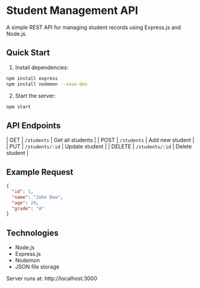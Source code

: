 # Student Management API

A simple REST API for managing student records using Express.js and Node.js.

## Quick Start

1. Install dependencies:

```bash
npm install express
npm install nodemon --save-dev
```

2. Start the server:

```bash
npm start
```

## API Endpoints

| GET | `/students` | Get all students |
| POST | `/students` | Add new student |
| PUT | `/students/:id` | Update student |
| DELETE | `/students/:id` | Delete student |

## Example Request

```json
{
  "id": 1,
  "name": "John Doe",
  "age": 20,
  "grade": "A"
}
```

## Technologies

- Node.js
- Express.js
- Nodemon
- JSON file storage

Server runs at: http://localhost:3000
